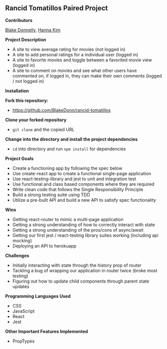 ## Rancid Tomatillos Paired Project

**Contributors**

[Blake Donnelly](https://github.com/BlakeDonn), [Hanna Kim](https://github.com/hannakim91)

**Project Description**

* A site to view average rating for movies (not logged in)
* A site to add personal ratings for a individual user (logged in)
* A site to favorite movies and toggle between a favorited movie view (logged in) 
* A site to comment on movies and see what other users have commented on, if logged in, they can make their own comments (logged / not logged in) 

**Installation**

**Fork this repository:**

* https://github.com/BlakeDonn/rancid-tomatillos

**Clone your forked repository**

* `git clone` and the copied URL

**Change into the directory and install the project dependencies**

* `cd` into directory and run `npm install` for dependencies

**Project Goals**

* Create a functioning app by following the spec below
* Use create-react app to create a functional single-page application
* Use react-testing-library and jest to unit and integration test
* Use functional and class based components where they are required
* Write clean code that follows the Single Responsibility Principle
* Build a strong testing suite using TDD
* Utilize a pre-built API and build a new API to satisfy spec functionality 

**Wins**

* Getting react-router to mimic a multi-page application 
* Getting a strong understanding of how to correctly interact with state 
* Getting a strong understanding of the pros/cons of async/await 
* Getting our first jest / react-testing library suites working (including api mocking)
* Deploying an API to herokuapp 

**Challenges**

* Initially interacting with state through the history prop of router 
* Tackling a bug of wrapping our application in router twice (broke most testing) 
* Figuring out how to update child components through parent state updates  


**Programming Languages Used**

* CSS
* JavaScript
* React
* Jest

**Other Important Features Implemented**

* PropTypes  
